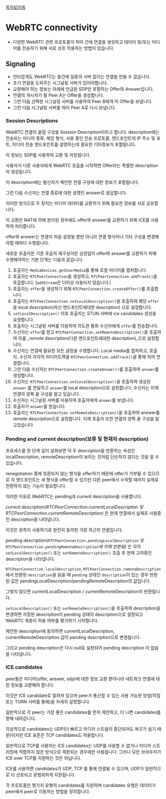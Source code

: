 [목차로이동](https://github.com/JJongTaeng/webrtc-docs)

# WebRTC connectivity
- 다양한 WebRTC 관련 프로토콜이 피어 간에 연결을 생성하고 데이터 및/또는 미디어를 전송하기 위해 서로 상호 작용하는 방법이 있습니다.

## Signaling
- 안타깝게도 WebRTC는 중간에 일종의 서버 없이는 연결을 만들 수 없습니다.
- 초기 연결을 도와주는 시그널링 서버가 있어야합니다.
- 교환해야 하는 정보는 아래에 언급된 SDP만 포함하는 Offer와 Answer입니다.
- 연결의 개시자가 될 Peer A는 Offer을 생성합니다.
- 그런 다음 선택한 시그널링 서버를 사용하여 Peer B에게 이 Offer을 보냅니다.
- 그런 다음 시그널링 서버를 따라 Peer A로 다시 보냅니다.

### Session Descriptions
WebRTC 연결의 끝점 구성을 Session Description이라고 합니다. description에는 전송되는 미디어 종류, 해당 형식, 사용 중인 전송 프로토콜, 엔드포인트의 IP 주소 및 포트, 미디어 전송 엔드포인트를 설명하는데 필요한 기타정보가 포함됩니다. 

이 정보는 SDP를 사용하여 교환 및 저장됩니다. 

사용자가 다른 사용자에게 WebRTC 호출을 시작하면 Offer라는 특별한 description이 생성됩니다. 

이 description에는 발신자가 제안한 연결 구성에 대한 정보가 포함됩니다. 

그런 다음 수신자는 연결 종료에 대한 설명인 answer로 응답합니다. 

이러한 방식으로 두 장치는 미디어 데이터를 교환하기 위해 필요한 정보를 서로 공유합니다. 

이 교환은 NAT에 의해 분리된 경우에도 offer와 answer를 교환하기 위해 ICE를 사용하여 처리합니다. 

offer와 answer는 연결이 처음 설정될 뿐만 아니라 연결 형식이나 기타 구성을 변경해야할 때마다 수행됩니다. 

새로운 호출이든 기존 호출의 재구성이든 상관없이 offer와 answer를 교환하기 위해 수행해야하는 기본 단계는 다음과 같습니다.

  1. 호출자는 `MediaDevices.getUserMedia`를 통해 로컬 미디어를 캡처합니다.
  2. 호출자는 `RTCPeerConnection`을 생성하고, `RTCPeerConnection.addTrack()`을 호출합니다. (`addStream`은 더이상 사용되지 않습니다.)
  3. 호출자는 `offer`을 생성하기 위해 `RTCPeerConnection.createOffer()`를 호출합니다.
  4. 호출자는 `RTCPeerConnection.setLocalDescription()`을 호출하여 해당 `offer`을 _local description_(자신 엔드포인트에대한 description) 으로 설정합니다.
  5. `setLocalDescription()` 이후 호출자는 STUN 서버에 ice candidates 생성을 요청합니다.
  6. 호출자는 시그널링 서버를 이용하여 의도한 통화 수신자에게 `offer`를 전송합니다.
  7. 수신자는 `offer`를 받고 `RTCPeerConnection.setRemoteDescription()`을 호출하여 이를 _remote description(다른 엔드포인트에대한 description)_으로 설정합니다.
  8. 수신자는 연결에 필요한 모든 설정을 수행합니다. Local media를 캡처하고, 호출자, 수신자 각각의 미디어트랙을 `RTCPeerConnection.addTrack()`을 통해 피어 연결합니다.
  9. 그런 다음 수신자는 `RTCPeerConnection.createAnswer()`를 호출하여 `answer`를 생성합니다.
  10. 수신자는 `RTCPeerConnection.setLocalDescription()`을 호출하여 생성된 `answer` 를 전달하고 `answer`를 local description으로 설정합니다. 수신자는 이제 연결의 양쪽 끝 구성을 알고 있습니다.
  11. 수신자는 시그널링 서버를 사용하여 호출자에게 `answer`를 보냅니다.
  12. 호출자가 `answer`를 받습니다.
  13. 호출자는 `RTCPeerConnection.setRemoteDescription()`을 호출하여 answer를 remote description으로 설정합니다. 이제 호출자 또한 연결의 양쪽 끝 구성을 알고있습니다.



### Pending and current description(보류 및 현재의 description)

프로세스를 한 단계 깊이 살펴보면 이 두 description을 반환하는 속성인 localDescription, remoteDescription이 보이는 것처럼 단순하지 않다는 것을 알 수 있습니다.

renegotiation 중에 호환되지 않는 형식을 offer하기 때문에 offer가 거부될 수 있으므로 각 엔드포인트는 새 형식을 offer할 수 있지만 다른 peer에서 수락할 때까지 실제로 전환하지 않는 기능이 필요합니다.

이러한 이유로 WebRTC는 pending과 current description을 사용합니다.

_current description(RTCPeerConnection.currentLocalDescription 및 RTCPeerConnection.currentRemoteDescription)_ 은 현재 연결에서 실제로 사용중인 description을 나타냅니다.

이것은 양측이 사용하기로 완전히 동의한 가장 최근의 연결입니다.

_pending description(`RTCPeerConnection.pendingLocalDescription` 및 `RTCPeerConnection.pendingRemoteDescription`에 의해 반환됨)_ 은 각각 `setLocalDescription()` 또는 `setRemoteDescription()` 호출 후 현재 고려중인 description을 나타냅니다.

`RTCPeerConnection.localDescription`, `RTCPeerConnection.remoteDescription` 에서 반환된 `description`을 읽을 때 `pending` 상태인 `description`이 있는 경우 반환된 값은 pendingLocalDescription/pendingRemoteDescription의 값입니다. 

그렇지 않으면 currentLocalDescription / currentRemoteDescription이 반환됩니다.

`setLocalDescription()` 또는 `setRemoteDescription()`을 호출하여 description을 변경하면 지정된 description이 pending 상태의 description으로 설정되고 WebRTC 계층이 허용 여부를 평가하기 시작합니다.

제안된 description에 동의하면 currentLocalDescription, currentRemoteDescription 값이 pending description으로 변경됩니다.

그리고 pending description은 다시 null로 설정되어 pending description 이 없음을 나타냅니다.

### ICE candidates
peer들은 미디어(offer, answer, sdp)에 대한 정보 교환 뿐아니라 네트워크 연결에 대한 정보를 교환해야 합니다.

이것은 ICE candidate로 알려져 있으며 peer가 통신할 수 있는 사용 가능한 방법(직접 또는 TURN 서버를 통해)을 자세히 설명합니다.

일반적으로 각 peer는 가장 좋은 candidates를 먼저 제안하고, 더 나쁜 candidates를 향해 내려갑니다.

이상적으로 candidates는 UDP(더 빠르고 미디어 스트림이 중단되어도 복구가 쉽기 때문)이지만 ICE 표준은 TCP candidates도 허용합니다.

일반적으로 TCP를 사용하는 ICE candidates는 UDP를 사용할 수 없거나 미디어 스트리밍에 적합하지 않은 방식으로 제한되는 경우에만 사용됩니다. 그러나 모든 브라우저가 ICE over TCP를 지원하는 것은 아닙니다.

ICE를 사용하면 candidates가 UDP, TCP 를 통해 연결될 수 있으며, UDP가 일반적으로 더 선호되고 광범위하게 지원됩니다.

각 프로토콜은 몇가지 유형의 candidates를 지원하며 candidates 유형은 데이터가 peer에서 peer로 이동하는 방법을 정의합니다.
